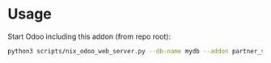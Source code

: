 # Usage

Start Odoo including this addon (from repo root):

```bash
python3 scripts/nix_odoo_web_server.py --db-name mydb --addon partner_sale_pivot
```
